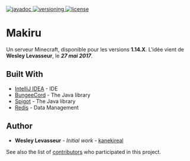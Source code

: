 [javadoc]: https://img.shields.io/badge/Javadoc-View-red.svg
[versioning]: https://img.shields.io/badge/Versioning-View-ff69b4.svg
[license]: https://img.shields.io/badge/License-Apache%202.0-lightgrey.svg
[ ![javadoc][] ](https://javadoc.makiru.net)
[ ![versioning][] ](http://semver.org/)
[ ![license][] ](https://github.com/Makiru-NetWork/Makiru-Spigot-API/blob/master/LICENSE.md)

# Makiru 

Un serveur Minecraft, disponible pour les versions **1.14.X**.
L'idée vient de **Wesley Levasseur**, le ***27 mai 2017***.

## Built With

* [IntelliJ IDEA](https://www.jetbrains.com/idea/) - IDE
* [BungeeCord](https://ci.md-5.net/job/BungeeCord/) - The Java library
* [Spigot](https://getbukkit.org/download/spigot) - The Java library
* [Redis](https://redis.io) - Data Management

## Author

* **Wesley Levasseur** - *Initial work* - [kanekireal](https://github.com/kanekireal)

See also the list of [contributors](https://github.com/Makiru-NetWork/Makiru-Spigot-API/graphs/contributors) who participated in this project.